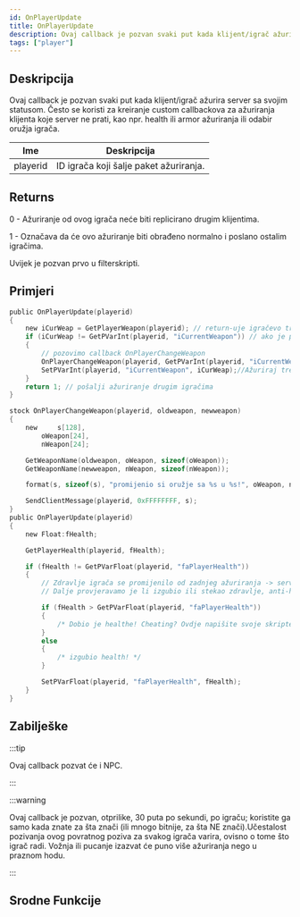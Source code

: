 ```yaml
---
id: OnPlayerUpdate
title: OnPlayerUpdate
description: Ovaj callback je pozvan svaki put kada klijent/igrač ažurira server sa svojim statusom.
tags: ["player"]
---
```


## Deskripcija

Ovaj callback je pozvan svaki put kada klijent/igrač ažurira server sa svojim statusom. Često se koristi za kreiranje custom callbackova za ažuriranja klijenta koje server ne prati, kao npr. health ili armor ažuriranja ili odabir oružja igrača.

| Ime      | Deskripcija                            |
| -------- | -------------------------------------- |
| playerid | ID igrača koji šalje paket ažuriranja. |

## Returns

0 - Ažuriranje od ovog igrača neće biti replicirano drugim klijentima.

1 - Označava da će ovo ažuriranje biti obrađeno normalno i poslano ostalim igračima.

Uvijek je pozvan prvo u filterskripti.

## Primjeri

```c
public OnPlayerUpdate(playerid)
{
    new iCurWeap = GetPlayerWeapon(playerid); // return-uje igračevo trenutno oružje
    if (iCurWeap != GetPVarInt(playerid, "iCurrentWeapon")) // ako je promijenio oružje nakon posljednjeg ažuriranja
    {
        // pozovimo callback OnPlayerChangeWeapon
        OnPlayerChangeWeapon(playerid, GetPVarInt(playerid, "iCurrentWeapon"), iCurWeap);
        SetPVarInt(playerid, "iCurrentWeapon", iCurWeap);//Ažuriraj trenutni weapon
    }
    return 1; // pošalji ažuriranje drugim igračima
}

stock OnPlayerChangeWeapon(playerid, oldweapon, newweapon)
{
    new     s[128],
        oWeapon[24],
        nWeapon[24];

    GetWeaponName(oldweapon, oWeapon, sizeof(oWeapon));
    GetWeaponName(newweapon, nWeapon, sizeof(nWeapon));

    format(s, sizeof(s), "promijenio si oružje sa %s u %s!", oWeapon, nWeapon);

    SendClientMessage(playerid, 0xFFFFFFFF, s);
}
public OnPlayerUpdate(playerid)
{
    new Float:fHealth;

    GetPlayerHealth(playerid, fHealth);

    if (fHealth != GetPVarFloat(playerid, "faPlayerHealth"))
    {
        // Zdravlje igrača se promijenilo od zadnjeg ažuriranja -> servera, pa je očito da je to stvar ažurirano.
        // Dalje provjeravamo je li izgubio ili stekao zdravlje, anti-health cheat? ;)

        if (fHealth > GetPVarFloat(playerid, "faPlayerHealth"))
        {
            /* Dobio je healthe! Cheating? Ovdje napišite svoje skripte da biste shvatili kako je igrač stekao zdravlje! */
        }
        else
        {
            /* izgubio health! */
        }

        SetPVarFloat(playerid, "faPlayerHealth", fHealth);
    }
}
```

## Zabilješke

:::tip

Ovaj callback pozvat će i NPC.

:::

:::warning

Ovaj callback je pozvan, otprilike, 30 puta po sekundi, po igraču; koristite ga samo kada znate za šta znači (ili mnogo bitnije, za šta NE znači).Učestalost pozivanja ovog povratnog poziva za svakog igrača varira, ovisno o tome što igrač radi. Vožnja ili pucanje izazvat će puno više ažuriranja nego u praznom hodu.

:::

## Srodne Funkcije
